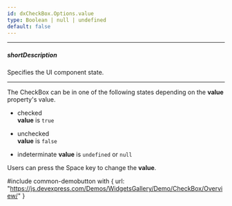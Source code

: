 ```yaml
---
id: dxCheckBox.Options.value
type: Boolean | null | undefined
default: false
---
```

---
##### shortDescription
Specifies the UI component state.

---
The CheckBox can be in one of the following states depending on the **value** property's value.

- checked  
 **value** is `true`

- unchecked  
 **value** is `false`

- indeterminate 
 **value** is `undefined` or `null`

Users can press the Space key to change the **value**.

#include common-demobutton with {
    url: "https://js.devexpress.com/Demos/WidgetsGallery/Demo/CheckBox/Overview/"
}